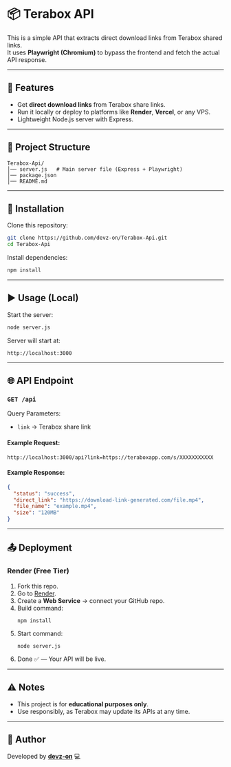 # 📦 Terabox API

This is a simple API that extracts direct download links from Terabox shared links.  
It uses **Playwright (Chromium)** to bypass the frontend and fetch the actual API response.  

---

## 🚀 Features
- Get **direct download links** from Terabox share links.
- Run it locally or deploy to platforms like **Render**, **Vercel**, or any VPS.
- Lightweight Node.js server with Express.

---

## 📂 Project Structure
```
Terabox-Api/
│── server.js   # Main server file (Express + Playwright)
│── package.json
│── README.md
```

---

## 🔧 Installation

Clone this repository:

```bash
git clone https://github.com/devz-on/Terabox-Api.git
cd Terabox-Api
```

Install dependencies:

```bash
npm install
```

---

## ▶️ Usage (Local)

Start the server:

```bash
node server.js
```

Server will start at:

```
http://localhost:3000
```

---

## 🌐 API Endpoint

### `GET /api`

Query Parameters:
- `link` → Terabox share link

#### Example Request:
```
http://localhost:3000/api?link=https://teraboxapp.com/s/XXXXXXXXXXX
```

#### Example Response:
```json
{
  "status": "success",
  "direct_link": "https://download-link-generated.com/file.mp4",
  "file_name": "example.mp4",
  "size": "120MB"
}
```

---

## 📤 Deployment

### Render (Free Tier)
1. Fork this repo.
2. Go to [Render](https://render.com/).
3. Create a **Web Service** → connect your GitHub repo.
4. Build command:
   ```
   npm install
   ```
5. Start command:
   ```
   node server.js
   ```
6. Done ✅ — Your API will be live.

---

## ⚠️ Notes
- This project is for **educational purposes only**.
- Use responsibly, as Terabox may update its APIs at any time.

---

## 👤 Author
Developed by [**devz-on**](https://github.com/devz-on) 💻  
